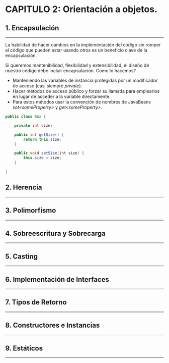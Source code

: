# CAPITULO 2: Orientación a objetos.

## 1. Encapsulación
___
La habilidad de hacer cambios en la implementación del código sin romper el código que pueden estar usando otros es un beneficio clave de la encapsulación.

Si queremos mantenibilidad, flexibilidad y extensibilidad, el diseño de nuestro código debe incluir encapsulación. Como lo hacemos?
- Manteniendo las variables de instancia protegidas por un modificador de acceso (casi siempre *private*).
- Hacer métodos de acceso público y forzar su llamada para emplearlos en lugar de acceder a la variable directamente.
- Para estos métodos usar la convención de nombres de JavaBeans
*set\<someProperty>* y *get\<someProperty>*.

```java
public class Box {

    private int size;

    public int getSize() {
        return this.size;
    }

    public void setSize(int size) {
        this.size = size;
    }

}
```

## 2. Herencia
___

## 3. Polimorfismo
___

## 4. Sobreescritura y Sobrecarga
___

## 5. Casting
___

## 6. Implementación de Interfaces
___

## 7. Tipos de Retorno
___

## 8. Constructores e Instancias
___

## 9. Estáticos
___

